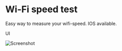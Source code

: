# Wi-Fi speed test

Easy way to measure your wifi-speed.
IOS available.

UI

![Screenshot](wifi_speedometer/assets/1.png)



